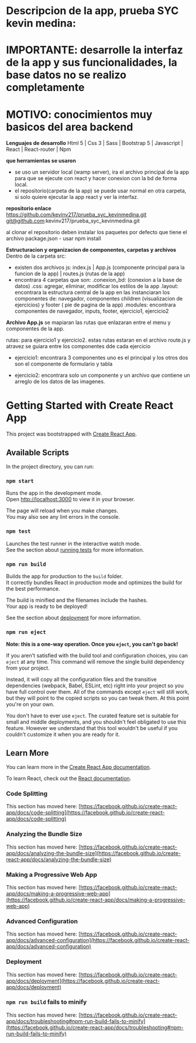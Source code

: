 # Descripcion de la app, prueba SYC kevin medina:

# IMPORTANTE: desarrolle la interfaz de la app y sus funcionalidades, la base datos no se realizo completamente
# MOTIVO: conocimientos muy basicos del area backend

**Lenguajes de desarrollo**
Html 5 | Css 3 | Sass | Bootstrap 5 | Javascript | React | React-router | Npm 

**que herramientas se usaron**
- se uso un servidor local (wamp server), ira el archivo principal de la app para que se ejecute con react y hacer conexion con la bd de forma local.
- el repositorio(carpeta de la app) se puede usar normal en otra carpeta, si solo quiere ejecutar la app react y ver la interfaz.

**repositorio enlace**
https://github.com/kevinv217/prueba_syc_kevinmedina.git
git@github.com:kevinv217/prueba_syc_kevinmedina.git

al clonar el repositorio deben instalar los paquetes por defecto que tiene el archivo package.json - usar npm install

**Estructuracion y organizacion de componentes, carpetas y archivos**
Dentro de la carpeta src: 
- existen dos archivos js: index.js | App.js (componente principal para la funcion de la app) | routes.js (rutas de la app)
- encontrara 4 carpetas que son: 
    .conexion_bd: (conexion a la base de datos)
    .css: agregar, eliminar, modificar los estilos de la app
    .layout: encontrara la estructura central de la app en las instanciaran los componentes de: navegador, componentes children (visualizacion de ejercicios) y footer ( pie de pagina de la app)
    .modules: encontrara componentes de navegador, inputs, footer, ejercicio1, ejercicio2


**Archivo App.js**
se mapiaran las rutas que enlazaran entre el menu y componentes de la app.

rutas: para ejercicio1 y ejercicio2.
estas rutas estaran en el archivo route.js y atravez se guiara entre los componentes dde cada ejercicio

- ejercicio1: encontrara 3 componentes uno es el principal y los otros dos son el componente de formulario y tabla

- ejercicio2: encontrara solo un componente y un archivo que contiene un arreglo de los datos de las imagenes.










# Getting Started with Create React App

This project was bootstrapped with [Create React App](https://github.com/facebook/create-react-app).

## Available Scripts

In the project directory, you can run:

### `npm start`

Runs the app in the development mode.\
Open [http://localhost:3000](http://localhost:3000) to view it in your browser.

The page will reload when you make changes.\
You may also see any lint errors in the console.

### `npm test`

Launches the test runner in the interactive watch mode.\
See the section about [running tests](https://facebook.github.io/create-react-app/docs/running-tests) for more information.

### `npm run build`

Builds the app for production to the `build` folder.\
It correctly bundles React in production mode and optimizes the build for the best performance.

The build is minified and the filenames include the hashes.\
Your app is ready to be deployed!

See the section about [deployment](https://facebook.github.io/create-react-app/docs/deployment) for more information.

### `npm run eject`

**Note: this is a one-way operation. Once you `eject`, you can't go back!**

If you aren't satisfied with the build tool and configuration choices, you can `eject` at any time. This command will remove the single build dependency from your project.

Instead, it will copy all the configuration files and the transitive dependencies (webpack, Babel, ESLint, etc) right into your project so you have full control over them. All of the commands except `eject` will still work, but they will point to the copied scripts so you can tweak them. At this point you're on your own.

You don't have to ever use `eject`. The curated feature set is suitable for small and middle deployments, and you shouldn't feel obligated to use this feature. However we understand that this tool wouldn't be useful if you couldn't customize it when you are ready for it.

## Learn More

You can learn more in the [Create React App documentation](https://facebook.github.io/create-react-app/docs/getting-started).

To learn React, check out the [React documentation](https://reactjs.org/).

### Code Splitting

This section has moved here: [https://facebook.github.io/create-react-app/docs/code-splitting](https://facebook.github.io/create-react-app/docs/code-splitting)

### Analyzing the Bundle Size

This section has moved here: [https://facebook.github.io/create-react-app/docs/analyzing-the-bundle-size](https://facebook.github.io/create-react-app/docs/analyzing-the-bundle-size)

### Making a Progressive Web App

This section has moved here: [https://facebook.github.io/create-react-app/docs/making-a-progressive-web-app](https://facebook.github.io/create-react-app/docs/making-a-progressive-web-app)

### Advanced Configuration

This section has moved here: [https://facebook.github.io/create-react-app/docs/advanced-configuration](https://facebook.github.io/create-react-app/docs/advanced-configuration)

### Deployment

This section has moved here: [https://facebook.github.io/create-react-app/docs/deployment](https://facebook.github.io/create-react-app/docs/deployment)

### `npm run build` fails to minify

This section has moved here: [https://facebook.github.io/create-react-app/docs/troubleshooting#npm-run-build-fails-to-minify](https://facebook.github.io/create-react-app/docs/troubleshooting#npm-run-build-fails-to-minify)
